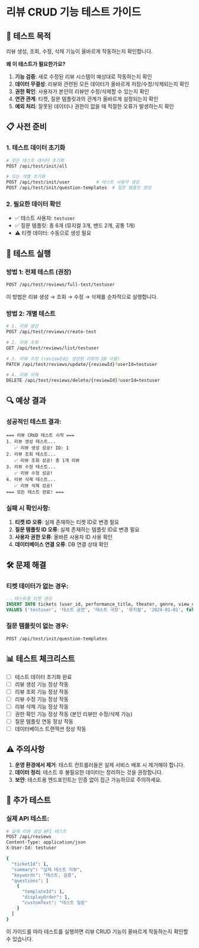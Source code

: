 # 리뷰 CRUD 기능 테스트 가이드

## 🎯 테스트 목적
리뷰 생성, 조회, 수정, 삭제 기능이 올바르게 작동하는지 확인합니다.

**왜 이 테스트가 필요한가요?**
1. **기능 검증**: 새로 수정된 리뷰 시스템이 예상대로 작동하는지 확인
2. **데이터 무결성**: 리뷰와 관련된 모든 데이터가 올바르게 저장/수정/삭제되는지 확인
3. **권한 확인**: 사용자가 본인의 리뷰만 수정/삭제할 수 있는지 확인
4. **연관 관계**: 티켓, 질문 템플릿과의 관계가 올바르게 설정되는지 확인
5. **예외 처리**: 잘못된 데이터나 권한이 없을 때 적절한 오류가 발생하는지 확인

## 📋 사전 준비

### 1. 테스트 데이터 초기화
```bash
# 모든 테스트 데이터 초기화
POST /api/test/init/all

# 또는 개별 초기화
POST /api/test/init/user          # 테스트 사용자 생성
POST /api/test/init/question-templates  # 질문 템플릿 생성
```

### 2. 필요한 데이터 확인
- ✅ 테스트 사용자: `testuser`
- ✅ 질문 템플릿: 총 6개 (뮤지컬 3개, 밴드 2개, 공통 1개)
- ⚠️ 티켓 데이터: 수동으로 생성 필요

## 🧪 테스트 실행

### 방법 1: 전체 테스트 (권장)
```bash
POST /api/test/reviews/full-test/testuser
```
이 방법은 리뷰 생성 → 조회 → 수정 → 삭제를 순차적으로 실행합니다.

### 방법 2: 개별 테스트
```bash
# 1. 리뷰 생성
POST /api/test/reviews/create-test

# 2. 리뷰 조회
GET /api/test/reviews/list/testuser

# 3. 리뷰 수정 (reviewId는 생성된 리뷰의 ID 사용)
PATCH /api/test/reviews/update/{reviewId}?userId=testuser

# 4. 리뷰 삭제
DELETE /api/test/reviews/delete/{reviewId}?userId=testuser
```

## 🔍 예상 결과

### 성공적인 테스트 결과:
```
=== 리뷰 CRUD 테스트 시작 ===
1. 리뷰 생성 테스트...
   ✅ 리뷰 생성 성공! ID: 1
2. 리뷰 조회 테스트...
   ✅ 리뷰 조회 성공! 총 1개 리뷰
3. 리뷰 수정 테스트...
   ✅ 리뷰 수정 성공!
4. 리뷰 삭제 테스트...
   ✅ 리뷰 삭제 성공!
=== 모든 테스트 완료! ===
```

### 실패 시 확인사항:
1. **티켓 ID 오류**: 실제 존재하는 티켓 ID로 변경 필요
2. **질문 템플릿 ID 오류**: 실제 존재하는 템플릿 ID로 변경 필요
3. **사용자 권한 오류**: 올바른 사용자 ID 사용 확인
4. **데이터베이스 연결 오류**: DB 연결 상태 확인

## 🛠️ 문제 해결

### 티켓 데이터가 없는 경우:
```sql
-- 테스트용 티켓 생성
INSERT INTO tickets (user_id, performance_title, theater, genre, view_date, is_public, created_at, updated_at)
VALUES ('testuser', '테스트 공연', '테스트 극장', '뮤지컬', '2024-01-01', false, NOW(), NOW());
```

### 질문 템플릿이 없는 경우:
```bash
POST /api/test/init/question-templates
```

## 📊 테스트 체크리스트

- [ ] 테스트 데이터 초기화 완료
- [ ] 리뷰 생성 기능 정상 작동
- [ ] 리뷰 조회 기능 정상 작동
- [ ] 리뷰 수정 기능 정상 작동
- [ ] 리뷰 삭제 기능 정상 작동
- [ ] 권한 확인 기능 정상 작동 (본인 리뷰만 수정/삭제 가능)
- [ ] 질문 템플릿 연동 정상 작동
- [ ] 데이터베이스 트랜잭션 정상 작동

## ⚠️ 주의사항

1. **운영 환경에서 제거**: 테스트 컨트롤러들은 실제 서비스 배포 시 제거해야 합니다.
2. **데이터 정리**: 테스트 후 불필요한 데이터는 정리하는 것을 권장합니다.
3. **보안**: 테스트용 엔드포인트는 인증 없이 접근 가능하므로 주의하세요.

## 🔧 추가 테스트

### 실제 API 테스트:
```bash
# 실제 리뷰 생성 API 테스트
POST /api/reviews
Content-Type: application/json
X-User-Id: testuser

{
  "ticketId": 1,
  "summary": "실제 테스트 리뷰",
  "keywords": "테스트, 검증",
  "questions": [
    {
      "templateId": 1,
      "displayOrder": 1,
      "customText": "테스트 질문"
    }
  ]
}
```

이 가이드를 따라 테스트를 실행하면 리뷰 CRUD 기능이 올바르게 작동하는지 확인할 수 있습니다.
